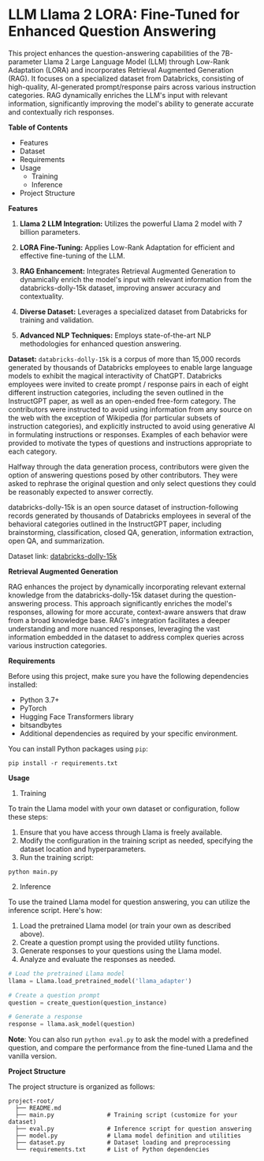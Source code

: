 # LLM Llama 2 LORA: Fine-Tuned for Enhanced Question Answering


This project enhances the question-answering capabilities of the 7B-parameter Llama 2 Large Language Model (LLM) through Low-Rank Adaptation (LORA) and incorporates Retrieval Augmented Generation (RAG). It focuses on a specialized dataset from Databricks, consisting of high-quality, AI-generated prompt/response pairs across various instruction categories. RAG dynamically enriches the LLM's input with relevant information, significantly improving the model's ability to generate accurate and contextually rich responses.

**Table of Contents**

- Features
- Dataset
- Requirements
- Usage
  - Training
  - Inference
- Project Structure

**Features**
1. **Llama 2 LLM Integration:** Utilizes the powerful Llama 2 model with 7 billion parameters.

2. **LORA Fine-Tuning:** Applies Low-Rank Adaptation for efficient and effective fine-tuning of the LLM.

3.  **RAG Enhancement:** Integrates Retrieval Augmented Generation to dynamically enrich the model's input with relevant information from the databricks-dolly-15k dataset, improving answer accuracy and contextuality.

4. **Diverse Dataset:** Leverages a specialized dataset from Databricks for training and validation.

5. **Advanced NLP Techniques:** Employs state-of-the-art NLP methodologies for enhanced question answering.


**Dataset:**
```databricks-dolly-15k``` is a corpus of more than 15,000 records generated by thousands of Databricks employees to enable large language models to exhibit the magical interactivity of ChatGPT. Databricks employees were invited to create prompt / response pairs in each of eight different instruction categories, including the seven outlined in the InstructGPT paper, as well as an open-ended free-form category. The contributors were instructed to avoid using information from any source on the web with the exception of Wikipedia (for particular subsets of instruction categories), and explicitly instructed to avoid using generative AI in formulating instructions or responses. Examples of each behavior were provided to motivate the types of questions and instructions appropriate to each category.

Halfway through the data generation process, contributors were given the option of answering questions posed by other contributors. They were asked to rephrase the original question and only select questions they could be reasonably expected to answer correctly.

databricks-dolly-15k is an open source dataset of instruction-following records generated by thousands of Databricks employees in several of the behavioral categories outlined in the InstructGPT paper, including brainstorming, classification, closed QA, generation, information extraction, open QA, and summarization.

Dataset link: [databricks-dolly-15k](https://huggingface.co/datasets/databricks/databricks-dolly-15k)

**Retrieval Augmented Generation**

RAG enhances the project by dynamically incorporating relevant external knowledge from the databricks-dolly-15k dataset during the question-answering process. This approach significantly enriches the model's responses, allowing for more accurate, context-aware answers that draw from a broad knowledge base. RAG's integration facilitates a deeper understanding and more nuanced responses, leveraging the vast information embedded in the dataset to address complex queries across various instruction categories.

**Requirements**

Before using this project, make sure you have the following dependencies installed:

- Python 3.7+
- PyTorch
- Hugging Face Transformers library
- bitsandbytes
- Additional dependencies as required by your specific environment.

You can install Python packages using ```pip```:

```
pip install -r requirements.txt
```

**Usage**

1. Training

To train the Llama model with your own dataset or configuration, follow these steps:

1. Ensure that you have access through Llama is freely available.
2. Modify the configuration in the training script as needed, specifying the dataset location and hyperparameters.
3. Run the training script:

```
python main.py
```

2. Inference

To use the trained Llama model for question answering, you can utilize the inference script. Here's how:

1. Load the pretrained Llama model (or train your own as described above).
2. Create a question prompt using the provided utility functions.
3. Generate responses to your questions using the Llama model.
4. Analyze and evaluate the responses as needed.

```python
# Load the pretrained Llama model
llama = Llama.load_pretrained_model('llama_adapter')

# Create a question prompt
question = create_question(question_instance)

# Generate a response
response = llama.ask_model(question)
```

**Note**: You can also run ```python eval.py``` to ask the model with a predefined question, and compare the performance from the fine-tuned Llama and the vanilla version.

**Project Structure**

The project structure is organized as follows:

```
project-root/
  ├── README.md
  ├── main.py               # Training script (customize for your dataset)
  ├── eval.py               # Inference script for question answering
  ├── model.py              # Llama model definition and utilities
  ├── dataset.py            # Dataset loading and preprocessing
  └── requirements.txt      # List of Python dependencies
```
